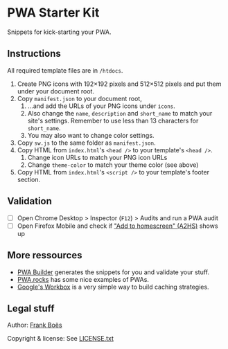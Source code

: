 PWA Starter Kit
===============

Snippets for kick-starting your PWA.

Instructions
------------

All required template files are in `/htdocs`.

1. Create PNG icons with 192×192 pixels and 512×512 pixels and put them under your document root.
1. Copy `manifest.json` to your document root,
   1. …and add the URLs of your PNG icons under `icons`.
   1. Also change the `name`, `description` and `short_name` to match your site's settings. Remember to use less than 13 characters for `short_name`.
   1. You may also want to change color settings.
1. Copy `sw.js` to the same folder as `manifest.json`.
1. Copy HTML from `index.html`'s `<head />` to your template's `<head />`.
   1. Change icon URLs to match your PNG icon URLs
   1. Change `theme-color` to match your theme color (see above)
1. Copy HTML from `index.html`'s `<script />` to your template's footer section.

Validation
----------

* [ ] Open Chrome Desktop > Inspector (`F12`) > Audits and run a PWA audit
* [ ] Open Firefox Mobile and check if ["Add to homescreen" (A2HS)](https://developer.mozilla.org/en-US/docs/Web/Apps/Progressive/Add_to_home_screen) shows up

More ressources
---------------

* [PWA Builder](https://www.pwabuilder.com/) generates the snippets for you and validate your stuff.
* [PWA.rocks](https://pwa.rocks/) has some nice examples of PWAs.
* [Google's Workbox](https://developers.google.com/web/tools/workbox/) is a very simple way to build caching strategies.

Legal stuff
-----------

Author: [Frank Boës](http://3960.org)

Copyright & license: See [LICENSE.txt](LICENSE.txt)
